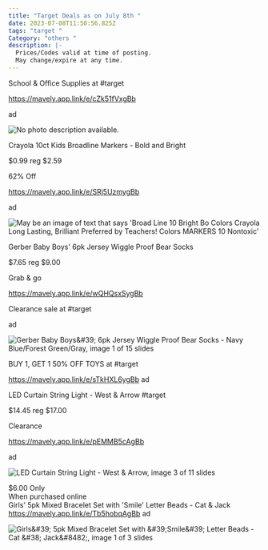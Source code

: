 ```yaml
---
title: "Target Deals as on July 8th "
date: 2023-07-08T11:50:56.825Z
tags: "target "
Category: "others "
description: |-
  Prices/Codes valid at time of posting.
  May change/expire at any time.
---
```

<!--StartFragment-->

School & Office Supplies at #target

https://mavely.app.link/e/cZk51fVxgBb

ad

<!--StartFragment-->

![No photo description available.](https://scontent.fccu3-1.fna.fbcdn.net/v/t39.30808-6/358943477_718168390320654_1298270634624409232_n.jpg?_nc_cat=101&ccb=1-7&_nc_sid=5cd70e&_nc_ohc=0ev4Vn6lUCMAX8XQ1OY&_nc_ht=scontent.fccu3-1.fna&oh=00_AfA7gmXUczQVrPdzWKdG5ptF0faiRP3cuEYEAxD7k2x7YA&oe=64AD9D4E)

<!--StartFragment-->

Crayola 10ct Kids Broadline Markers - Bold and Bright

$0.99 reg $2.59

62% Off

https://mavely.app.link/e/SRj5UzmygBb

ad

<!--StartFragment-->

![May be an image of text that says 'Broad Line 10 Bright Bo Colors Crayola Long Lasting, Brilliant Preferred by Teachers! Colors MARKERS 10 Nontoxic'](https://scontent.fccu3-1.fna.fbcdn.net/v/t39.30808-6/358614948_718170916987068_2636993457388218596_n.jpg?stp=dst-jpg_p526x296&_nc_cat=109&ccb=1-7&_nc_sid=5cd70e&_nc_ohc=eLHTsl3WWoUAX_iBtMv&_nc_ht=scontent.fccu3-1.fna&oh=00_AfA2Ogfclol6F64WMm8ZKfUPpjnGsITL6ngjCb6CDUSa4A&oe=64AED6F0)

<!--StartFragment-->

Gerber Baby Boys' 6pk Jersey Wiggle Proof Bear Socks

$7.65 reg $9.00

Grab & go

https://mavely.app.link/e/wQHQsxSygBb

Clearance sale at #target

ad

![Gerber Baby Boys\&#39; 6pk Jersey Wiggle Proof Bear Socks - Navy Blue/Forest Green/Gray, image 1 of 15 slides](https://target.scene7.com/is/image/Target/GUEST_c8977268-4ca8-4dd7-8a73-a61d9a0d0b88?wid=475&hei=475&qlt=80&fmt=webp)

<!--StartFragment-->

BUY 1, GET 1 50% OFF TOYS at #target

https://mavely.app.link/e/sTkHXL6ygBb ad

<!--StartFragment-->

LED Curtain String Light - West & Arrow #target

$14.45 reg $17.00

Clearance

https://mavely.app.link/e/pEMMB5cAgBb

ad

<!--EndFragment-->

![LED Curtain String Light - West & Arrow, image 3 of 11 slides](https://target.scene7.com/is/image/Target/GUEST_2daed74c-ed7d-4adc-a9fb-86a4e8578192?wid=475&hei=475&qlt=80&fmt=webp)

<!--StartFragment-->

$6.00 Only \
When purchased online\
Girls' 5pk Mixed Bracelet Set with 'Smile' Letter Beads - Cat & Jack\
https://mavely.app.link/e/Tb5hobqAgBb ad 





![Girls\&#39; 5pk Mixed Bracelet Set with \&#39;Smile\&#39; Letter Beads - Cat \&#38; Jack\&#8482;, image 1 of 3 slides](https://target.scene7.com/is/image/Target/GUEST_676d1aee-d698-4ab8-a14f-21ae81d5f7be?wid=475&hei=475&qlt=80&fmt=webp)

<!--EndFragment-->